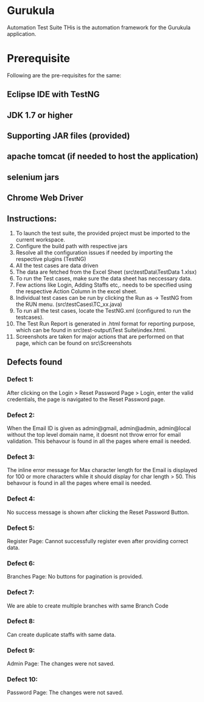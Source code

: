 # Gurukula
Automation Test Suite 
THis is the automation framework for the Gurukula application.

# Prerequisite
Following are the pre-requisites for the same:
## Eclipse IDE with TestNG 
## JDK 1.7 or higher
## Supporting JAR files (provided)
## apache tomcat (if needed to host the application)
## selenium jars
## Chrome Web Driver


## Instructions:
1. To launch the test suite, the provided project must be imported to the current workspace.
2. Configure the build path with respective jars
3. Resolve all the configuration issues if needed by importing the respective plugins (TestNG)
4. All the test cases are data driven
5. The data are fetched from the Excel Sheet (src\testData\TestData 1.xlsx)
6. To run the Test cases, make sure the data sheet has neccessary data.
7. Few actions like Login, Adding Staffs etc,. needs to be specified using the respective Action Column in the excel sheet.
8. Individual test cases can be run by clicking the Run as -> TestNG from the RUN menu. (src\testCases\TC_xx.java)
9. To run all the test cases, locate the TestNG.xml (configured to run the testcases).
10. The Test Run Report is generated in .html format for reporting purpose, which can be found in src\test-output\Test Suite\index.html.
11. Screenshots are taken for major actions that are performed on that page, which can be found on  src\Screenshots

## Defects found

### Defect 1: 
After clicking on the Login > Reset Password Page > Login, enter the valid credentials, the page is navigated to the Reset Password page.
### Defect 2: 
When the Email ID is given as admin@gmail, admin@admin, admin@local without the top level domain name, it doesnt not throw error for email validation. This behavour is found in all the pages where email is needed.
### Defect 3: 
The inline error message for Max character length for the Email is displayed for 100 or more characters while it should display for char length > 50. This behavour is found in all the pages where email is needed.
### Defect 4: 
No success message is shown after clicking the Reset Password Button.
### Defect 5: 
Register Page: Cannot successfully register even after providing correct data.
### Defect 6: 
Branches Page: No buttons for pagination is provided.
### Defect 7: 
We are able to create multiple branches with same Branch Code
### Defect 8: 
Can create duplicate staffs with same data.
### Defect 9: 
Admin Page: The changes were not saved.
### Defect 10: 
Password Page: The changes were not saved.
